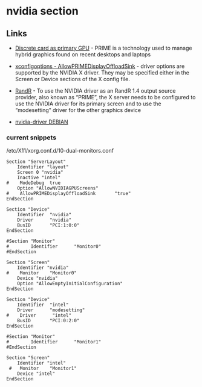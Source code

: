 # nvidia section

## Links

- [Discrete card as primary GPU](https://wiki.archlinux.org/index.php/PRIME#Discrete_card_as_primary_GPU) - PRIME is a technology used to manage hybrid graphics found on recent desktops and laptops

- [xconfigoptions - AllowPRIMEDisplayOffloadSink](https://us.download.nvidia.com/XFree86/Linux-x86_64/460.56/README/xconfigoptions.html#AllowPRIMEDisplayOffloadSink) - driver options are supported by the NVIDIA X driver. They may be specified either in the Screen or Device sections of the X config file.

- [RandR](https://us.download.nvidia.com/XFree86/Linux-x86_64/460.56/README/randr14.html) - To use the NVIDIA driver as an RandR 1.4 output source provider, also known as “PRIME”, the X server needs to be configured to use the NVIDIA driver for its primary screen and to use the “modesetting” driver for the other graphics device

- [nvidia-driver DEBIAN](https://packages.debian.org/sid/nvidia-driver)


### current snippets
/etc/X11/xorg.conf.d/10-dual-monitors.conf

```
Section "ServerLayout"
    Identifier "layout"
    Screen 0 "nvidia"
    Inactive "intel"
#    ModeDebug  true
    Option "AllowNVIDIAGPUScreens"
#    AllowPRIMEDisplayOffloadSink       "true"
EndSection

Section "Device"
    Identifier  "nvidia"
    Driver      "nvidia"
    BusID       "PCI:1:0:0"
EndSection

#Section "Monitor"
#        Identifier      "Monitor0"
#EndSection

Section "Screen"
    Identifier "nvidia"
#    Monitor    "Monitor0"
    Device "nvidia"
    Option "AllowEmptyInitialConfiguration"
EndSection

Section "Device"
    Identifier  "intel"
    Driver      "modesetting"
#    Driver      "intel"
    BusID       "PCI:0:2:0"
EndSection

#Section "Monitor"
#        Identifier      "Monitor1"
#EndSection

Section "Screen"
    Identifier "intel"
 #   Monitor    "Monitor1"
    Device "intel"
EndSection
```




